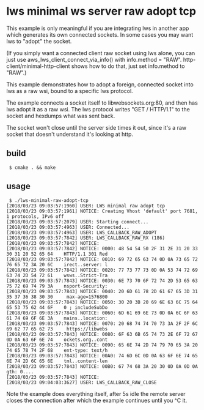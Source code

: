 # lws minimal ws server raw adopt tcp

This example is only meaningful if you are integrating lws in another
app which generates its own connected sockets.  In some cases you may
want lws to "adopt" the socket.

(If you simply want a connected client raw socket using lws alone, you
can just use aws_lws_client_connect_via_info() with info.method = "RAW".
http-client/minimal-http-client shows how to do that, just set
info.method to "RAW".)

This example demonstrates how to adopt a foreign, connected socket into lws
as a raw wsi, bound to a specific lws protocol.

The example connects a socket itself to libwebsockets.org:80, and then
has lws adopt it as a raw wsi.  The lws protocol writes "GET / HTTP/1.1"
to the socket and hexdumps what was sent back.

The socket won't close until the server side times it out, since it's
a raw socket that doesn't understand it's looking at http.

## build

```
 $ cmake . && make
```

## usage

```
 $ ./lws-minimal-raw-adopt-tcp
[2018/03/23 09:03:57:1960] USER: LWS minimal raw adopt tcp
[2018/03/23 09:03:57:1961] NOTICE: Creating Vhost 'default' port 7681, 1 protocols, IPv6 off
[2018/03/23 09:03:57:2079] USER: Starting connect...
[2018/03/23 09:03:57:4963] USER: Connected...
[2018/03/23 09:03:57:4963] USER: LWS_CALLBACK_RAW_ADOPT
[2018/03/23 09:03:57:7842] USER: LWS_CALLBACK_RAW_RX (186)
[2018/03/23 09:03:57:7842] NOTICE: 
[2018/03/23 09:03:57:7842] NOTICE: 0000: 48 54 54 50 2F 31 2E 31 20 33 30 31 20 52 65 64    HTTP/1.1 301 Red
[2018/03/23 09:03:57:7842] NOTICE: 0010: 69 72 65 63 74 0D 0A 73 65 72 76 65 72 3A 20 6C    irect..server: l
[2018/03/23 09:03:57:7842] NOTICE: 0020: 77 73 77 73 0D 0A 53 74 72 69 63 74 2D 54 72 61    wsws..Strict-Tra
[2018/03/23 09:03:57:7843] NOTICE: 0030: 6E 73 70 6F 72 74 2D 53 65 63 75 72 69 74 79 3A    nsport-Security:
[2018/03/23 09:03:57:7843] NOTICE: 0040: 20 6D 61 78 2D 61 67 65 3D 31 35 37 36 38 30 30     max-age=1576800
[2018/03/23 09:03:57:7843] NOTICE: 0050: 30 20 3B 20 69 6E 63 6C 75 64 65 53 75 62 44 6F    0 ; includeSubDo
[2018/03/23 09:03:57:7843] NOTICE: 0060: 6D 61 69 6E 73 0D 0A 6C 6F 63 61 74 69 6F 6E 3A    mains..location:
[2018/03/23 09:03:57:7843] NOTICE: 0070: 20 68 74 74 70 73 3A 2F 2F 6C 69 62 77 65 62 73     https://libwebs
[2018/03/23 09:03:57:7843] NOTICE: 0080: 6F 63 6B 65 74 73 2E 6F 72 67 0D 0A 63 6F 6E 74    ockets.org..cont
[2018/03/23 09:03:57:7843] NOTICE: 0090: 65 6E 74 2D 74 79 70 65 3A 20 74 65 78 74 2F 68    ent-type: text/h
[2018/03/23 09:03:57:7843] NOTICE: 00A0: 74 6D 6C 0D 0A 63 6F 6E 74 65 6E 74 2D 6C 65 6E    tml..content-len
[2018/03/23 09:03:57:7843] NOTICE: 00B0: 67 74 68 3A 20 30 0D 0A 0D 0A                      gth: 0....      
[2018/03/23 09:03:57:7843] NOTICE: 
[2018/03/23 09:04:03:3627] USER: LWS_CALLBACK_RAW_CLOSE

```

Note the example does everything itself, after 5s idle the remote server closes the connection
after which the example continues until you ^C it.
